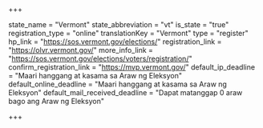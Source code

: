 +++

state_name = "Vermont"
state_abbreviation = "vt"
is_state = "true"
registration_type = "online"
translationKey = "Vermont"
type = "register"
hp_link = "https://sos.vermont.gov/elections/"
registration_link = "https://olvr.vermont.gov/"
more_info_link = "https://sos.vermont.gov/elections/voters/registration/"
confirm_registration_link = "https://mvp.vermont.gov/"
default_ip_deadline = "Maari hanggang at kasama sa  Araw ng Eleksyon"
default_online_deadline = "Maari hanggang at kasama sa  Araw ng Eleksyon"
default_mail_received_deadline = "Dapat matanggap 0 araw bago ang Araw ng Eleksyon"

+++